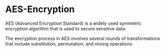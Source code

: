 # AES-Encryption
AES (Advanced Encryption Standard) is a widely used symmetric encryption algorithm that is used to secure sensitive data.

The encryption process in AES involves several rounds of transformations that include substitution, permutation, and mixing operations.
